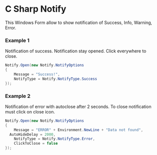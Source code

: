 # C Sharp Notify

This Windows Form allow to show notification of Success, Info, Warning, Error.

### Example 1
Notification of success.
Notification stay opened.
Click everywhere to close.

```csharp
Notify.Open(new Notify.NotifyOptions
{
	Message = "Success!",
	NotifyType = Notify.NotifyType.Success
});
```
### Example 2
Notification of error with autoclose after 2 seconds.
To close notification must click on close icon.

```csharp
Notify.Open(new Notify.NotifyOptions
{
	Message = "ERROR" + Environment.NewLine + "Data not found",
  AutoHideDelay = 2000,
	NotifyType = Notify.NotifyType.Error,
	ClickToClose = false
});
```
